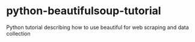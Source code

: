 # python-beautifulsoup-tutorial
Python tutorial describing how to use beautiful for web scraping and data collection
